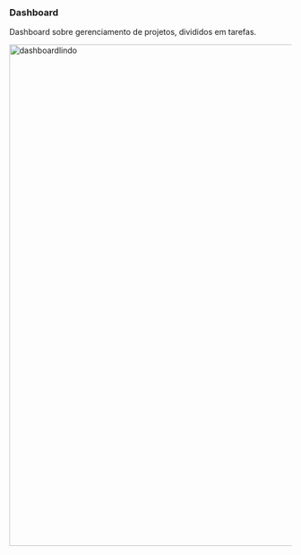 
### Dashboard
Dashboard sobre gerenciamento de projetos, divididos em tarefas.

<img width="1898" height="895" alt="dashboardlindo" src="https://github.com/user-attachments/assets/0885c647-97df-4156-8e36-ac766d643c4b" />

